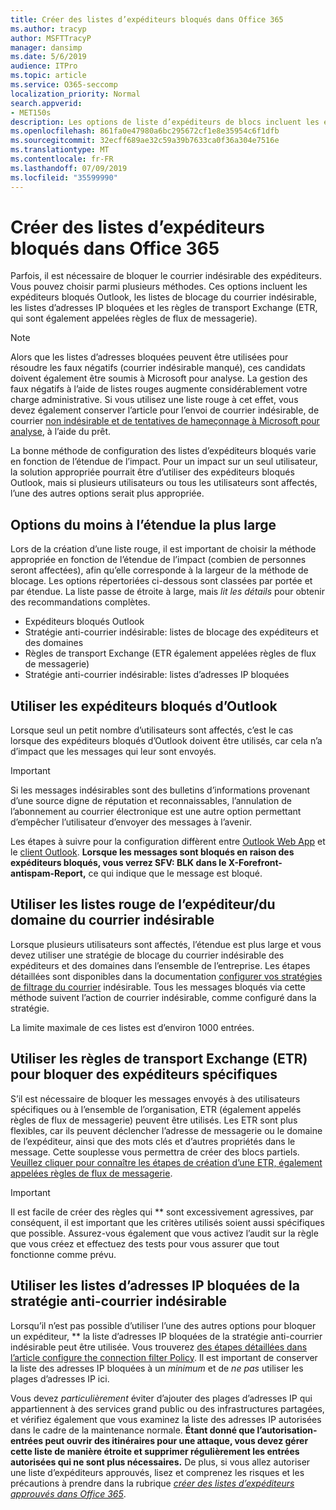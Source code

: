 ```yaml
---
title: Créer des listes d’expéditeurs bloqués dans Office 365
ms.author: tracyp
author: MSFTTracyP
manager: dansimp
ms.date: 5/6/2019
audience: ITPro
ms.topic: article
ms.service: O365-seccomp
localization_priority: Normal
search.appverid:
- MET150s
description: Les options de liste d’expéditeurs de blocs incluent les expéditeurs bloqués Outlook, les listes rouges d’expéditeurs de domaine, les listes d’adresses IP bloquées et les règles de transport Exchange (ETR), également appelées règles de flux de messagerie.
ms.openlocfilehash: 861fa0e47980a6bc295672cf1e8e35954c6f1dfb
ms.sourcegitcommit: 32ecff689ae32c59a39b7633ca0f36a304e7516e
ms.translationtype: MT
ms.contentlocale: fr-FR
ms.lasthandoff: 07/09/2019
ms.locfileid: "35599990"
---
```

# <a name="create-block-sender-lists-in-office-365"></a>Créer des listes d’expéditeurs bloqués dans Office 365

Parfois, il est nécessaire de bloquer le courrier indésirable des expéditeurs. Vous pouvez choisir parmi plusieurs méthodes. Ces options incluent les expéditeurs bloqués Outlook, les listes de blocage du courrier indésirable, les listes d’adresses IP bloquées et les règles de transport Exchange (ETR, qui sont également appelées règles de flux de messagerie).

> [!NOTE]
> Alors que les listes d’adresses bloquées peuvent être utilisées pour résoudre les faux négatifs (courrier indésirable manqué), ces candidats doivent également être soumis à Microsoft pour analyse. La gestion des faux négatifs à l’aide de listes rouges augmente considérablement votre charge administrative. Si vous utilisez une liste rouge à cet effet, vous devez également conserver l’article pour l’envoi de courrier indésirable, de courrier [non indésirable et de tentatives de hameçonnage à Microsoft pour analyse](https://docs.microsoft.com/en-us/office365/SecurityCompliance/submit-spam-non-spam-and-phishing-scam-messages-to-microsoft-for-analysis), à l’aide du prêt.

La bonne méthode de configuration des listes d’expéditeurs bloqués varie en fonction de l’étendue de l’impact. Pour un impact sur un seul utilisateur, la solution appropriée pourrait être d’utiliser des expéditeurs bloqués Outlook, mais si plusieurs utilisateurs ou tous les utilisateurs sont affectés, l’une des autres options serait plus appropriée.

## <a name="options-from-least-to-broadest-scope"></a>Options du moins à l’étendue la plus large

Lors de la création d’une liste rouge, il est important de choisir la méthode appropriée en fonction de l’étendue de l’impact (combien de personnes seront affectées), afin qu’elle corresponde à la largeur de la méthode de blocage. Les options répertoriées ci-dessous sont classées par portée et par étendue. La liste passe de étroite à large, mais *lit les détails* pour obtenir des recommandations complètes.

- Expéditeurs bloqués Outlook
- Stratégie anti-courrier indésirable: listes de blocage des expéditeurs et des domaines
- Règles de transport Exchange (ETR également appelées règles de flux de messagerie)
- Stratégie anti-courrier indésirable: listes d’adresses IP bloquées

## <a name="use-outlook-blocked-senders"></a>Utiliser les expéditeurs bloqués d’Outlook

Lorsque seul un petit nombre d’utilisateurs sont affectés, c’est le cas lorsque des expéditeurs bloqués d’Outlook doivent être utilisés, car cela n’a d’impact que les messages qui leur sont envoyés.

> [!IMPORTANT]
> Si les messages indésirables sont des bulletins d’informations provenant d’une source digne de réputation et reconnaissables, l’annulation de l’abonnement au courrier électronique est une autre option permettant d’empêcher l’utilisateur d’envoyer des messages à l’avenir.

Les étapes à suivre pour la configuration diffèrent entre [Outlook Web App](https://support.office.com/en-us/article/block-or-allow-junk-email-settings-48c9f6f7-2309-4f95-9a4d-de987e880e46) et le [client Outlook](https://support.office.com/en-us/article/overview-of-the-junk-email-filter-5ae3ea8e-cf41-4fa0-b02a-3b96e21de089). **Lorsque les messages sont bloqués en raison des expéditeurs bloqués, vous verrez SFV: BLK dans le X-Forefront-antispam-Report,** ce qui indique que le message est bloqué.

## <a name="use-anti-spam-policy-senderdomain-block-lists"></a>Utiliser les listes rouge de l’expéditeur/du domaine du courrier indésirable

Lorsque plusieurs utilisateurs sont affectés, l’étendue est plus large et vous devez utiliser une stratégie de blocage du courrier indésirable des expéditeurs et des domaines dans l’ensemble de l’entreprise. Les étapes détaillées sont disponibles dans la documentation [configurer vos stratégies de filtrage du courrier](https://docs.microsoft.com/en-us/office365/securitycompliance/configure-your-spam-filter-policies) indésirable. Tous les messages bloqués via cette méthode suivent l’action de courrier indésirable, comme configuré dans la stratégie.

La limite maximale de ces listes est d’environ 1000 entrées.

## <a name="use-exchange-transport-rules-etrs-to-block-specific-senders"></a>Utiliser les règles de transport Exchange (ETR) pour bloquer des expéditeurs spécifiques

S’il est nécessaire de bloquer les messages envoyés à des utilisateurs spécifiques ou à l’ensemble de l’organisation, ETR (également appelés règles de flux de messagerie) peuvent être utilisés. Les ETR sont plus flexibles, car ils peuvent déclencher l’adresse de messagerie ou le domaine de l’expéditeur, ainsi que des mots clés et d’autres propriétés dans le message. Cette souplesse vous permettra de créer des blocs partiels. [Veuillez cliquer pour connaître les étapes de création d’une ETR, également appelées règles de flux de messagerie](https://docs.microsoft.com/en-us/office365/SecurityCompliance/use-mail-flow-rules-to-set-the-spam-confidence-level-scl-in-messages).

> [!IMPORTANT]
> Il est facile de créer des règles qui ** sont excessivement agressives, par conséquent, il est important que les critères utilisés soient aussi spécifiques que possible. Assurez-vous également que vous activez l’audit sur la règle que vous créez et effectuez des tests pour vous assurer que tout fonctionne comme prévu.

## <a name="use-anti-spam-policy-ip-block-lists"></a>Utiliser les listes d’adresses IP bloquées de la stratégie anti-courrier indésirable

Lorsqu’il n’est pas possible d’utiliser l’une des autres options pour bloquer un expéditeur, ** la liste d’adresses IP bloquées de la stratégie anti-courrier indésirable peut être utilisée. Vous trouverez [des étapes détaillées dans l’article configure the connection filter Policy](https://docs.microsoft.com/en-us/office365/securitycompliance/configure-the-connection-filter-policy). Il est important de conserver la liste des adresses IP bloquées à un *minimum* et de *ne pas* utiliser les plages d’adresses IP ici.

Vous devez *particulièrement* éviter d’ajouter des plages d’adresses IP qui appartiennent à des services grand public ou des infrastructures partagées, et vérifiez également que vous examinez la liste des adresses IP autorisées dans le cadre de la maintenance normale. **Étant donné que l’autorisation-entrées peut ouvrir des itinéraires pour une attaque, vous devez gérer cette liste de manière étroite et supprimer régulièrement les entrées autorisées qui ne sont plus nécessaires.** De plus, si vous allez autoriser une liste d’expéditeurs approuvés, lisez et comprenez les risques et les précautions à prendre dans la rubrique *[créer des listes d’expéditeurs approuvés dans Office 365](create-safe-sender-lists-in-office-365.md)*.
